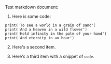 Test markdown document:

1. Here is some code:

```
print('To see a world in a grain of sand')
print('And a heaven in a wild flower')
print('Hold infinity in the palm of your hand')
print('And eternity in an hour')
```

2. Here's a second item.

3. Here's a third item with a snippet of ```code```.
